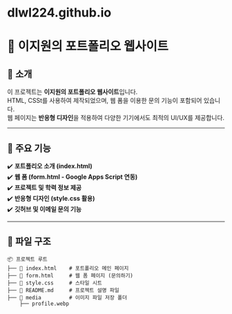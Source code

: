 # dlwl224.github.io
# 📌 이지원의 포트폴리오 웹사이트

## 📖 소개  
이 프로젝트는 **이지원의 포트폴리오 웹사이트**입니다.  
HTML, CSSt를 사용하여 제작되었으며, 웹 폼을 이용한 문의 기능이 포함되어 있습니다.  
웹 페이지는 **반응형 디자인**을 적용하여 다양한 기기에서도 최적의 UI/UX를 제공합니다.  

---

## 🚀 주요 기능  
✔️ **포트폴리오 소개 (index.html)**  
✔️ **웹 폼 (form.html - Google Apps Script 연동)**  
✔️ **프로젝트 및 학력 정보 제공**  
✔️ **반응형 디자인 (style.css 활용)**  
✔️ **깃허브 및 이메일 문의 기능**  

---

## 📂 파일 구조  

```plaintext
📦 프로젝트 루트
├── 📜 index.html    # 포트폴리오 메인 페이지
├── 📜 form.html     # 웹 폼 페이지 (문의하기)
├── 📜 style.css     # 스타일 시트
├── 📜 README.md     # 프로젝트 설명 파일 
├── 📁 media         # 이미지 파일 저장 폴더
    ├── profile.webp
